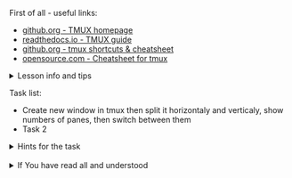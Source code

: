 First of all - useful links:

- [github.org - TMUX homepage](https://github.com/tmux/tmux/wiki)
- [readthedocs.io - TMUX guide](https://link.org/)
- [github.org - tmux shortcuts & cheatsheet](https://gist.github.com/MohamedAlaa/2961058)
- [opensource.com - Cheatsheet for tmux](https://opensource.com/article/20/7/tmux-cheat-sheet)

<details><summary>Lesson info and tips</summary>
<pre>
Tmux commands:
  <strong>tmux</strong>          start tmux
  <strong>tmux new -s <name></strong>	start tmux with <name>
  <strong>tmux ls</strong>	 shows the list of sessions
  <strong>tmux a #</strong>	 attach the detached-session
  <strong>tmux a -t <name></strong>	  attach the detached-session to <name>
  <strong>tmux kill-session –t</strong> <name>	kill the session <name>
  <strong>tmux kill-server</strong>	  kill the tmux server
  

</pre>
</details>

Task list:
- Create new window in tmux then split it horizontaly and verticaly, show numbers of panes, then switch between them
- Task 2

<details><summary>Hints for the task</summary>
<pre>
<strong>Task 1:</strong>
  In tmux type:
    <strong>C-d %</strong> - split horizontal 
    <strong>C-d "</strong> - split vertical 
    <strong>C-d q</strong> - show numbers of panes
    <strong>C-d q 2</strong> - switch to 2 pane
<br>
<strong>Task 2:</strong>
  $ echo ${#string}
  $ string=
</pre>
</details>
<br>
<details><summary>If You have read all and understood</summary>
<pre>
`touch IReadAllAndUndnderstood`{{exec}}
</pre>
